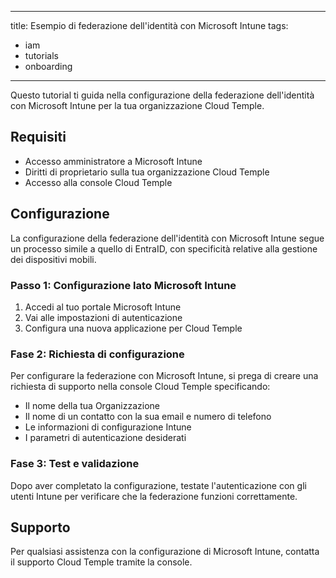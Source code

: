 

---
title: Esempio di federazione dell'identità con Microsoft Intune
tags:
  - iam
  - tutorials
  - onboarding
---

Questo tutorial ti guida nella configurazione della federazione dell'identità con Microsoft Intune per la tua organizzazione Cloud Temple.



## Requisiti

- Accesso amministratore a Microsoft Intune
- Diritti di proprietario sulla tua organizzazione Cloud Temple
- Accesso alla console Cloud Temple



## Configurazione

La configurazione della federazione dell'identità con Microsoft Intune segue un processo simile a quello di EntraID, con specificità relative alla gestione dei dispositivi mobili.



### Passo 1: Configurazione lato Microsoft Intune

1. Accedi al tuo portale Microsoft Intune  
2. Vai alle impostazioni di autenticazione  
3. Configura una nuova applicazione per Cloud Temple



### Fase 2: Richiesta di configurazione

Per configurare la federazione con Microsoft Intune, si prega di creare una richiesta di supporto nella console Cloud Temple specificando:

- Il nome della tua Organizzazione
- Il nome di un contatto con la sua email e numero di telefono
- Le informazioni di configurazione Intune
- I parametri di autenticazione desiderati



### Fase 3: Test e validazione

Dopo aver completato la configurazione, testate l'autenticazione con gli utenti Intune per verificare che la federazione funzioni correttamente.



## Supporto

Per qualsiasi assistenza con la configurazione di Microsoft Intune, contatta il supporto Cloud Temple tramite la console.